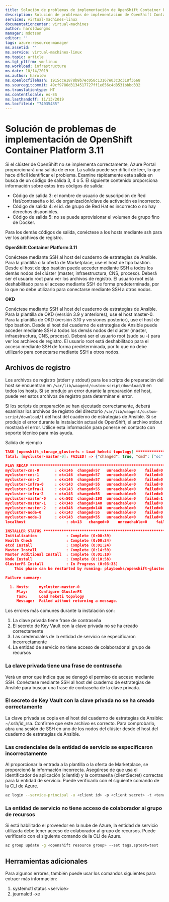 ```yaml
---
title: Solución de problemas de implementación de OpenShift Container Platform 3.11
description: Solución de problemas de implementación de OpenShift Container Platform 3.11.
services: virtual-machines-linux
documentationcenter: virtual-machines
author: haroldwongms
manager: mdotson
editor: ''
tags: azure-resource-manager
ms.assetid: ''
ms.service: virtual-machines-linux
ms.topic: article
ms.tgt_pltfrm: vm-linux
ms.workload: infrastructure
ms.date: 10/14/2019
ms.author: haroldw
ms.openlocfilehash: 1915cce1878b9b7ec058c13167e03c3c318f3668
ms.sourcegitcommit: 49cf9786d3134517727ff1e656c4d8531bbbd332
ms.translationtype: HT
ms.contentlocale: es-ES
ms.lasthandoff: 11/13/2019
ms.locfileid: "74035485"
---
```

# <a name="troubleshoot-openshift-container-platform-311-deployment-in-azure"></a>Solución de problemas de implementación de OpenShift Container Platform 3.11

Si el clúster de OpenShift no se implementa correctamente, Azure Portal proporcionará una salida de error. La salida puede ser difícil de leer, lo que hace difícil identificar el problema. Examine rápidamente esta salida en busca de un código de salida 3, 4 o 5. El siguiente contenido proporciona información sobre estos tres códigos de salida:

- Código de salida 3: el nombre de usuario de suscripción de Red Hat/contraseña o id. de organización/clave de activación es incorrecto.
- Código de salida 4: el id. de grupo de Red Hat es incorrecto o no hay derechos disponibles.
- Código de salida 5: no se puede aprovisionar el volumen de grupo fino de Docker.

Para los demás códigos de salida, conéctese a los hosts mediante ssh para ver los archivos de registro.

**OpenShift Container Platform 3.11**

Conéctese mediante SSH al host del cuaderno de estrategias de Ansible. Para la plantilla o la oferta de Marketplace, use el host de tipo bastión. Desde el host de tipo bastión puede acceder mediante SSH a todos los demás nodos del clúster (master, infraestructura, CNS, proceso). Deberá ser el usuario root para ver los archivos de registro. El usuario root está deshabilitado para el acceso mediante SSH de forma predeterminada, por lo que no debe utilizarlo para conectarse mediante SSH a otros nodos.

**OKD**

Conéctese mediante SSH al host del cuaderno de estrategias de Ansible. Para la plantilla de OKD (versión 3.9 y anteriores), use el host master-0. Para la plantilla de OKD (versión 3.10 y versiones posterior), use el host de tipo bastión. Desde el host del cuaderno de estrategias de Ansible puede acceder mediante SSH a todos los demás nodos del clúster (master, infraestructura, CNS, proceso). Deberá ser el usuario root (sudo su -) para ver los archivos de registro. El usuario root está deshabilitado para el acceso mediante SSH de forma predeterminada, por lo que no debe utilizarlo para conectarse mediante SSH a otros nodos.

## <a name="log-files"></a>Archivos de registro

Los archivos de registro (stderr y stdout) para los scripts de preparación del host se encuentran en `/var/lib/waagent/custom-script/download/0` en todos los hosts. Si se produjo un error durante la preparación del host, puede ver estos archivos de registro para determinar el error.

Si los scripts de preparación se han ejecutado correctamente, deberá examinar los archivos de registro del directorio `/var/lib/waagent/custom-script/download/1` del host del cuaderno de estrategias de Ansible. Si se produjo el error durante la instalación actual de OpenShift, el archivo stdout mostrará el error. Utilice esta información para ponerse en contacto con soporte técnico para más ayuda.

Salida de ejemplo

```json
TASK [openshift_storage_glusterfs : Load heketi topology] **********************
fatal: [mycluster-master-0]: FAILED! => {"changed": true, "cmd": ["oc", "--config=/tmp/openshift-glusterfs-ansible-IbhnUM/admin.kubeconfig", "rsh", "--namespace=glusterfs", "deploy-heketi-storage-1-d9xl5", "heketi-cli", "-s", "http://localhost:8080", "--user", "admin", "--secret", "VuoJURT0/96E42Vv8+XHfsFpSS8R20rH1OiMs3OqARQ=", "topology", "load", "--json=/tmp/openshift-glusterfs-ansible-IbhnUM/topology.json", "2>&1"], "delta": "0:00:21.477831", "end": "2018-05-20 02:49:11.912899", "failed": true, "failed_when_result": true, "rc": 0, "start": "2018-05-20 02:48:50.435068", "stderr": "", "stderr_lines": [], "stdout": "Creating cluster ... ID: 794b285745b1c5d7089e1c5729ec7cd2\n\tAllowing file volumes on cluster.\n\tAllowing block volumes on cluster.\n\tCreating node mycluster-cns-0 ... ID: 45f1a3bfc20a4196e59ebb567e0e02b4\n\t\tAdding device /dev/sdd ... OK\n\t\tAdding device /dev/sde ... OK\n\t\tAdding device /dev/sdf ... OK\n\tCreating node mycluster-cns-1 ... ID: 596f80d7bbd78a1ea548930f23135131\n\t\tAdding device /dev/sdc ... Unable to add device: Unable to execute command on glusterfs-storage-4zc42:   Device /dev/sdc excluded by a filter.\n\t\tAdding device /dev/sde ... OK\n\t\tAdding device /dev/sdd ... OK\n\tCreating node mycluster-cns-2 ... ID: 42c0170aa2799559747622acceba2e3f\n\t\tAdding device /dev/sde ... OK\n\t\tAdding device /dev/sdf ... OK\n\t\tAdding device /dev/sdd ... OK", "stdout_lines": ["Creating cluster ... ID: 794b285745b1c5d7089e1c5729ec7cd2", "\tAllowing file volumes on cluster.", "\tAllowing block volumes on cluster.", "\tCreating node mycluster-cns-0 ... ID: 45f1a3bfc20a4196e59ebb567e0e02b4", "\t\tAdding device /dev/sdd ... OK", "\t\tAdding device /dev/sde ... OK", "\t\tAdding device /dev/sdf ... OK", "\tCreating node mycluster-cns-1 ... ID: 596f80d7bbd78a1ea548930f23135131", "\t\tAdding device /dev/sdc ... Unable to add device: Unable to execute command on glusterfs-storage-4zc42:   Device /dev/sdc excluded by a filter.", "\t\tAdding device /dev/sde ... OK", "\t\tAdding device /dev/sdd ... OK", "\tCreating node mycluster-cns-2 ... ID: 42c0170aa2799559747622acceba2e3f", "\t\tAdding device /dev/sde ... OK", "\t\tAdding device /dev/sdf ... OK", "\t\tAdding device /dev/sdd ... OK"]}

PLAY RECAP *********************************************************************
mycluster-cns-0       : ok=146  changed=57   unreachable=0    failed=0   
mycluster-cns-1       : ok=146  changed=57   unreachable=0    failed=0   
mycluster-cns-2       : ok=146  changed=57   unreachable=0    failed=0   
mycluster-infra-0     : ok=143  changed=55   unreachable=0    failed=0   
mycluster-infra-1     : ok=143  changed=55   unreachable=0    failed=0   
mycluster-infra-2     : ok=143  changed=55   unreachable=0    failed=0   
mycluster-master-0    : ok=502  changed=198  unreachable=0    failed=1   
mycluster-master-1    : ok=348  changed=140  unreachable=0    failed=0   
mycluster-master-2    : ok=348  changed=140  unreachable=0    failed=0   
mycluster-node-0      : ok=143  changed=55   unreachable=0    failed=0   
mycluster-node-1      : ok=143  changed=55   unreachable=0    failed=0   
localhost                  : ok=13   changed=0    unreachable=0    failed=0   

INSTALLER STATUS ***************************************************************
Initialization             : Complete (0:00:39)
Health Check               : Complete (0:00:24)
etcd Install               : Complete (0:01:24)
Master Install             : Complete (0:14:59)
Master Additional Install  : Complete (0:01:10)
Node Install               : Complete (0:10:58)
GlusterFS Install          : In Progress (0:03:33)
    This phase can be restarted by running: playbooks/openshift-glusterfs/config.yml

Failure summary:

  1. Hosts:    mycluster-master-0
     Play:     Configure GlusterFS
     Task:     Load heketi topology
     Message:  Failed without returning a message.
```

Los errores más comunes durante la instalación son:

1. La clave privada tiene frase de contraseña
2. El secreto de Key Vault con la clave privada no se ha creado correctamente
3. Las credenciales de la entidad de servicio se especificaron incorrectamente
4. La entidad de servicio no tiene acceso de colaborador al grupo de recursos

### <a name="private-key-has-a-passphrase"></a>La clave privada tiene una frase de contraseña

Verá un error que indica que se denegó el permiso de acceso mediante SSH. Conéctese mediante SSH al host del cuaderno de estrategias de Ansible para buscar una frase de contraseña de la clave privada.

### <a name="key-vault-secret-with-private-key-wasnt-created-correctly"></a>El secreto de Key Vault con la clave privada no se ha creado correctamente

La clave privada se copia en el host del cuaderno de estrategias de Ansible: ~/.ssh/id_rsa. Confirme que este archivo es correcto. Para comprobarlo, abra una sesión de SSH en uno de los nodos del clúster desde el host del cuaderno de estrategias de Ansible.

### <a name="service-principal-credentials-were-entered-incorrectly"></a>Las credenciales de la entidad de servicio se especificaron incorrectamente

Al proporcionar la entrada a la plantilla o la oferta de Marketplace, se proporcionó la información incorrecta. Asegúrese de que usa el identificador de aplicación (clientId) y la contraseña (clientSecret) correctas para la entidad de servicio. Puede verificarlo con el siguiente comando de la CLI de Azure.

```bash
az login --service-principal -u <client id> -p <client secret> -t <tenant id>
```

### <a name="service-principal-doesnt-have-contributor-access-to-the-resource-group"></a>La entidad de servicio no tiene acceso de colaborador al grupo de recursos

Si está habilitado el proveedor en la nube de Azure, la entidad de servicio utilizada debe tener acceso de colaborador al grupo de recursos. Puede verificarlo con el siguiente comando de la CLI de Azure.

```bash
az group update -g <openshift resource group> --set tags.sptest=test
```

## <a name="additional-tools"></a>Herramientas adicionales

Para algunos errores, también puede usar los comandos siguientes para extraer más información:

1. systemctl status \<service>
2. journalctl -xe
